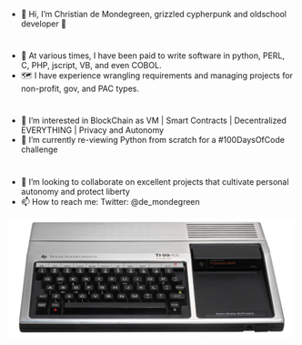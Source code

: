 - 👋 Hi, I’m Christian de Mondegreen, grizzled cypherpunk and oldschool developer 🏴
#
- 🔮 At various times, I have been paid to write software in python, PERL, C, PHP, jscript, VB, and even COBOL.
- 🗺️ I have experience wrangling requirements and managing projects for non-profit, gov, and PAC types.
#
- 👀 I’m interested in BlockChain as VM | Smart Contracts | Decentralized EVERYTHING | Privacy and Autonomy
- 🌱 I’m currently re-viewing Python from scratch for a #100DaysOfCode challenge  
#
- 💞️ I’m looking to collaborate on excellent projects that cultivate personal autonomy and protect liberty
- 📫 How to reach me: Twitter: @de_mondegreen

![TI994/A my first machine](/img/TI994A.jpg)
<!---
demondegreen/demondegreen is a ✨ special ✨ repository because its `README.md` (this file) appears on your GitHub profile.
You can click the Preview link to take a look at your changes.
--->
